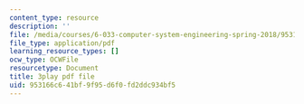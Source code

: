 ```yaml
---
content_type: resource
description: ''
file: /media/courses/6-033-computer-system-engineering-spring-2018/953166c641bf9f95d6f0fd2ddc934bf5_r2_-2KW76ec.pdf
file_type: application/pdf
learning_resource_types: []
ocw_type: OCWFile
resourcetype: Document
title: 3play pdf file
uid: 953166c6-41bf-9f95-d6f0-fd2ddc934bf5
---
```

